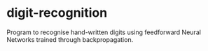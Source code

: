 # digit-recognition

Program to recognise hand-written digits using feedforward Neural Networks trained through backpropagation.


